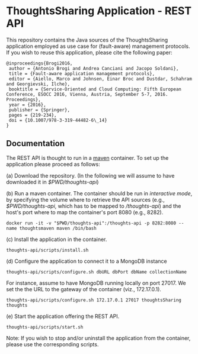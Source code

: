# ThoughtsSharing Application - REST API

This repository contains the Java sources of the ThoughtsSharing application employed as use case for (fault-aware) management protocols. If you wish to reuse this application, please cite the following paper:
```
@inproceedings{Brogi2016,
 author = {Antonio Brogi and Andrea Canciani and Jacopo Soldani},
 title = {Fault-aware application management protocols},
 editor = {Aiello, Marco and Johnsen, Einar Broc and Dustdar, Schahram and Georgievski, Ilche},
 booktitle = {Service-Oriented and Cloud Computing: Fifth European Conference, ESOCC 2016, Vienna, Austria, September 5-7, 2016. Proceedings},
 year = {2016},
 publisher = {Springer},
 pages = {219-234}, 
 doi = {10.1007/978-3-319-44482-6\_14}
} 
```

## Documentation

The REST API is thought to run in a [maven](https://hub.docker.com/_/maven/) container. To set up the application please proceed as follows:

(a) Download the repository. (In the following we will assume to have downloaded it in _$PWD/thoughts-api_) 

(b) Run a maven container. The container should be run in _interactive mode_, by specifying the volume where to retrieve the API sources (e.g., _$PWD/thoughts-api_, which has to be mapped to _/thoughts-api_) and the host's port where to map the container's port 8080 (e.g., 8282).
```
docker run -it -v "$PWD/thoughts-api":/thoughts-api -p 8282:8080 --name thoughtsmaven maven /bin/bash
```

(c) Install the application in the container.
```
thoughts-api/scripts/install.sh
```

(d) Configure the application to connect it to a MongoDB instance
```
thoughts-api/scripts/configure.sh dbURL dbPort dbName collectionName
```
For instance, assume to have MongoDB running locally on port 27017. We set the the URL to the gateway of the container (viz., 172.17.0.1).
```
thoughts-api/scripts/configure.sh 172.17.0.1 27017 thoughtsSharing thoughts
``` 

(e) Start the application offering the REST API.
```
thoughts-api/scripts/start.sh
```

Note: If you wish to stop and/or uninstall the application from the container, please use the corresponding scripts.
